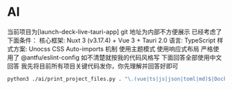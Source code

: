 # AI

当前项目为[launch-deck-live-tauri-app]
git 地址为内部不方便展示
已经考虑了下面条件：
核心框架: Nuxt 3 (v3.17.4) + Vue 3 + Tauri 2.0
语言: TypeScript
样式方案: Unocss CSS
Auto-imports 机制
使用主题模式
使用响应式布局
严格使用了 @antfu/eslint-config 如不清楚就按我的代码风格写
下面回答全部使用中文回答
我先将目前所有项目关键代码发你，你先理解并回答好即可

```bash
python3 ./ai/print_project_files.py . "\.(vue|ts|js|json|toml|md)$|Dockerfile$|eslint\.config\.js$" -o ./ai/project_context.txt -e "node_modules,.git,.nuxt,dist,build,public/assets,pnpm-lock.yaml,.vscode,ai,.output,src-tauri/gen,src-tauri/target"
```
